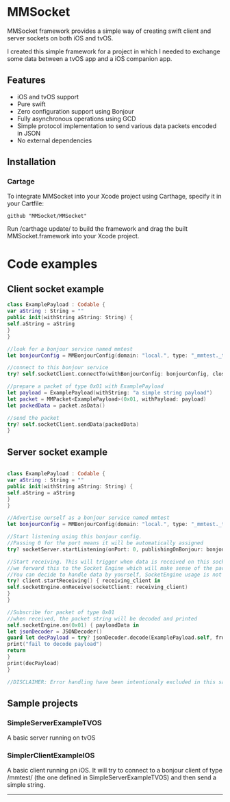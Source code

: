 # MMSocket

MMSocket framework provides a simple way of creating swift client and server sockets on both iOS and tvOS.

I created this simple framework for a project in which I needed to exchange some data between a tvOS app and a iOS companion app.

## Features
* iOS and tvOS support
* Pure swift
* Zero configuration support using Bonjour
* Fully asynchronous operations using GCD
* Simple protocol implementation to send various data packets  encoded in JSON
* No external dependencies

## Installation
### Cartage
To integrate MMSocket into your Xcode project using Carthage, specify it in your Cartfile:

`github "MMSocket/MMSocket"`

Run /carthage update/ to build the framework and drag the built MMSocket.framework into your Xcode project.

# Code examples
## Client socket example
```swift
class ExamplePayload : Codable {
var aString : String = ""
public init(withString aString: String) {
self.aString = aString
}
}

//look for a bonjour service named mmtest
let bonjourConfig = MMBonjourConfig(domain: "local.", type: "_mmtest._tcp.", name: "mmtest")

//connect to this bonjour service
try? self.socketClient.connectTo(withBonjourConfig: bonjourConfig, closeHandler: self.closeHandler) {

//prepare a packet of type 0x01 with ExamplePayload     
let payload = ExamplePayload(withString: "a simple string payload")
let packet = MMPacket<ExamplePayload>(0x01, withPayload: payload)
let packedData = packet.asData()

//send the packet
try? self.socketClient.sendData(packedData)
}

```

## Server socket example
```swift

class ExamplePayload : Codable {
var aString : String = ""
public init(withString aString: String) {
self.aString = aString
}
}

//Advertise ourself as a bonjour service named mmtest
let bonjourConfig = MMBonjourConfig(domain: "local.", type: "_mmtest._tcp.", name: "mmtest")

//Start listening using this bonjour config.
//Passing 0 for the port means it will be automatically assigned
try? socketServer.startListening(onPort: 0, publishingOnBonjour: bonjourConfig) { client in

//Start receiving. This will trigger when data is received on this socket
//we forward this to the Socket Engine which will make sense of the packets.
//You can decide to handle data by yourself, SocketEngine usage is not mandatory.
try? client.startReceiving() { receiving_client in
self.socketEngine.onReceive(socketClient: receiving_client)
}
}

//Subscribe for packet of type 0x01
//when received, the packet string will be decoded and printed
self.socketEngine.on(0x01) { payloadData in
let jsonDecoder = JSONDecoder()
guard let decPayload = try? jsonDecoder.decode(ExamplePayload.self, from: payloadData) else {
print("fail to decode payload")
return
}
print(decPayload)
}

//DISCLAIMER: Error handling have been intentionaly excluded in this sample code for reading simplicity. Have a look at the full SimpleServerExampleTVOS for proper error handling. 
```

## Sample projects
### SimpleServerExampleTVOS
A basic server running on tvOS

### SimplerClientExampleIOS
A basic client running pn iOS. It will try to connect to a bonjour client of type /mmtest/ (the one defined in SimpleServerExampleTVOS) and then send a simple string.

---
